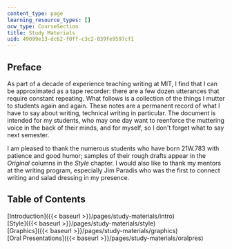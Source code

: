 ```yaml
---
content_type: page
learning_resource_types: []
ocw_type: CourseSection
title: Study Materials
uid: 49099e13-dc62-f0ff-c3c2-039fe9597cf1
---
```


Preface
-------

As part of a decade of experience teaching writing at MIT, I find that I can be approximated as a tape recorder: there are a few dozen utterances that require constant repeating. What follows is a collection of the things I mutter to students again and again. These notes are a permanent record of what I have to say about writing, technical writing in particular. The document is intended for my students, who may one day want to reenforce the muttering voice in the back of their minds, and for myself, so I don't forget what to say next semester.

I am pleased to thank the numerous students who have born 21W.783 with patience and good humor; samples of their rough drafts appear in the _Original_ columns in the _Style_ chapter. I would also like to thank my mentors at the writing program, especially Jim Paradis who was the first to connect writing and salad dressing in my presence.

Table of Contents
-----------------

[Introduction]({{< baseurl >}}/pages/study-materials/intro)  
[Style]({{< baseurl >}}/pages/study-materials/style)  
[Graphics]({{< baseurl >}}/pages/study-materials/graphics)  
[Oral Presentations]({{< baseurl >}}/pages/study-materials/oralpres)